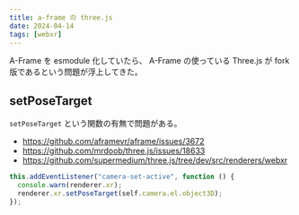 ```yaml
---
title: a-frame の three.js
date: 2024-04-14
tags: [webxr]
---
```


A-Frame を esmodule 化していたら、
A-Frame の使っている Three.js が fork 版であるという問題が浮上してきた。

## setPoseTarget

`setPoseTarget` という関数の有無で問題がある。

- https://github.com/aframevr/aframe/issues/3672
- https://github.com/mrdoob/three.js/issues/18633
- https://github.com/supermedium/three.js/tree/dev/src/renderers/webxr

```js
this.addEventListener("camera-set-active", function () {
  console.warn(renderer.xr);
  renderer.xr.setPoseTarget(self.camera.el.object3D);
});
```
